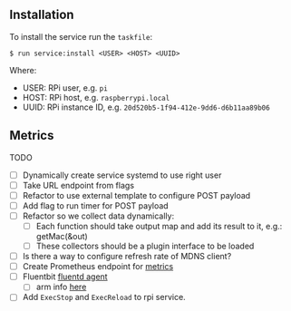 ## Installation

To install the service run the `taskfile`:

```
$ run service:install <USER> <HOST> <UUID>
```

Where:
* USER: RPi user, e.g. `pi`
* HOST: RPi host, e.g. `raspberrypi.local`
* UUID: RPi instance ID, e.g. `20d520b5-1f94-412e-9dd6-d6b11aa89b06`

<!--
Integrate stats:
https://github.com/akhenakh/statgo

examples:
https://github.com/actuallyKasi/testProject/blob/2fc7760048ea98ea68bf026a58f9ac5f37132b27/metrics/api/dal.go

https://github.com/mikkergimenez/distmon/blob/master/proc/main.go

Implement SocketShell:
https://github.com/gravitational/console-demo


Reporter:
https://github.com/jondot/groundcontrol

Ticker: 

```go
refresh := 5
refreshes := time.NewTicker(time.Second * time.Duration(refresh)).C
go func() {
    for range refreshes {
        log.Print("Got empty zwave response...")
    }
}()
```

Upload to artifactory:
curl -H "X-JFrog-Art-Api:$ARTIFACTORY_APIKEY" -T ./bin/arm/rpi-agent.tar.gz "${ARTIFACTORY_URL}/${ARTIFACTORY_PATH}/rpi-agent.tar.gz"

macos dns:
dns-sd -B _rpi._tcp .

how to set TTL for record?
-->

## Metrics

TODO

- [ ] Dynamically create service systemd to use right user
- [ ] Take URL endpoint from flags
- [ ] Refactor to use external template to configure POST payload
- [ ] Add flag to run timer for POST payload
- [ ] Refactor so we collect data dynamically:
    - [ ] Each function should take output map and add its result to it, e.g.: getMac(&out)
    - [ ] These collectors should be a plugin interface to be loaded

- [ ] Is there a way to configure refresh rate of MDNS client?
- [ ] Create Prometheus endpoint for [metrics](https://prometheus.io/docs/concepts/metric_types/)
- [ ] Fluentbit [fluentd agent](https://fluentbit.io/)
    - [ ] arm info [here](https://fluentbit.io/documentation/0.12/installation/raspberry_pi.html)
- [ ] Add `ExecStop` and `ExecReload` to rpi service.